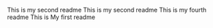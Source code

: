 This is my second readme
This is my second readme
This is my fourth  readme
This is My first readme
